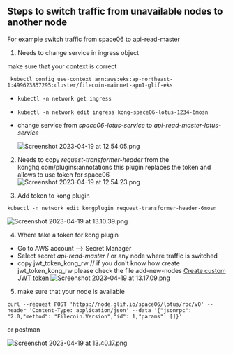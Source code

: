 ## Steps to switch traffic from  unavailable nodes to another node

For example switch traffic from space06 to api-read-master

1. Needs to change service in ingress object

make sure that your context is correct 

```` kubectl config use-context arn:aws:eks:ap-northeast-1:499623857295:cluster/filecoin-mainnet-apn1-glif-eks````

 - ````kubectl -n network get ingress````

 - ```kubectl -n network edit ingress kong-space06-lotus-1234-6mosn```

 - change service from *space06-lotus-service* to *api-read-master-lotus-service*

   ![Screenshot 2023-04-19 at 12.54.05.png](doc%2FScreenshot%202023-04-19%20at%2012.54.05.png)

2.  Needs to copy *request-transformer-header* from the konghq.com/plugins:annotations
    this plugin replaces the token and allows to use token for space06
![Screenshot 2023-04-19 at 12.54.23.png](doc%2FScreenshot%202023-04-19%20at%2012.54.23.png)

3. Add token to kong plugin

```` kubectl -n network edit kongplugin request-transformer-header-6mosn ````

![Screenshot 2023-04-19 at 13.10.39.png](doc%2FScreenshot%202023-04-19%20at%2013.10.39.png)

4. Where take a token for kong plugin 

- Go to AWS account  --> Secret Manager 
- Select secret *api-read-master* / or any node where traffic is switched
- copy jwt_token_kong_rw               // if you don't know how create jwt_token_kong_rw please check the file add-new-nodes [Create custom JWT token](#sreate-custom-jwt-token)
![Screenshot 2023-04-19 at 13.17.09.png](doc%2FScreenshot%202023-04-19%20at%2013.17.09.png)

5. make sure that your node is available
```
curl --request POST 'https://node.glif.io/space06/lotus/rpc/v0' --header 'Content-Type: application/json' --data '{"jsonrpc": "2.0,"method": "Filecoin.Version","id": 1,"params": []}' 
 ```
or postman 

![Screenshot 2023-04-19 at 13.40.17.png](doc%2FScreenshot%202023-04-19%20at%2013.40.17.png)